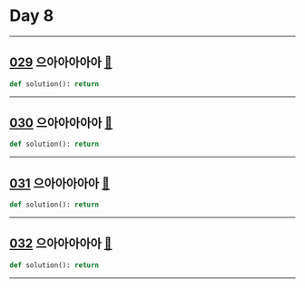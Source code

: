 # Day 8

---

## [029] 으아아아아아 [🔎][029]

>

```python
def solution(): return
```

---

## [030] 으아아아아아 [🔎][030]

>

```python
def solution(): return
```

---

## [031] 으아아아아아 [🔎][031]

>

```python
def solution(): return
```

---

## [032] 으아아아아아 [🔎][032]

>

```python
def solution(): return
```

---

[029]: https://school.programmers.co.kr/learn/courses/30/lessons/120830
[030]: https://school.programmers.co.kr/learn/courses/30/lessons/120831
[031]: https://school.programmers.co.kr/learn/courses/30/lessons/120832
[032]: https://school.programmers.co.kr/learn/courses/30/lessons/120833
